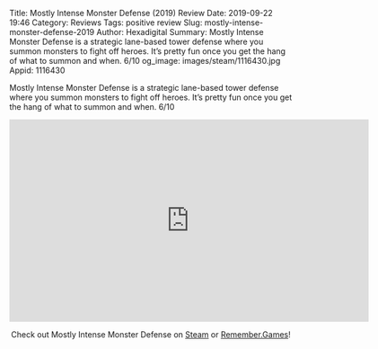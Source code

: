 Title: Mostly Intense Monster Defense (2019) Review
Date: 2019-09-22 19:46
Category: Reviews
Tags: positive review
Slug: mostly-intense-monster-defense-2019
Author: Hexadigital
Summary: Mostly Intense Monster Defense is a strategic lane-based tower defense where you summon monsters to fight off heroes. It’s pretty fun once you get the hang of what to summon and when. 6/10
og_image: images/steam/1116430.jpg
Appid: 1116430

Mostly Intense Monster Defense is a strategic lane-based tower defense where you summon monsters to fight off heroes. It’s pretty fun once you get the hang of what to summon and when. 6/10

<center><iframe src="https://www.youtube.com/embed/fWgkszXnPw4?feature=oembed" allow="accelerometer; autoplay; encrypted-media; gyroscope; picture-in-picture" width="640" height="360" frameborder="0"></iframe>

Check out Mostly Intense Monster Defense on [Steam](https://store.steampowered.com/app/1116430/?curator_clanid=34633900) or [Remember.Games](https://remember.games/game/2592/)!</center>

